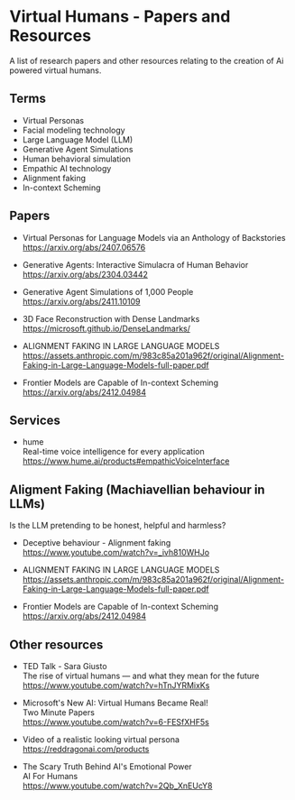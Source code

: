 # Virtual Humans - Papers and Resources
A list of research papers and other resources relating to the creation of Ai powered virtual humans.

## Terms

- Virtual Personas
- Facial modeling technology
- Large Language Model (LLM)
- Generative Agent Simulations
- Human behavioral simulation
- Empathic AI technology
- Alignment faking
- In-context Scheming

## Papers

- Virtual Personas for Language Models via an Anthology of Backstories<br>
https://arxiv.org/abs/2407.06576

- Generative Agents: Interactive Simulacra of Human Behavior<br>
https://arxiv.org/abs/2304.03442

- Generative Agent Simulations of 1,000 People<br>
https://arxiv.org/abs/2411.10109

- 3D Face Reconstruction with Dense Landmarks<br>
https://microsoft.github.io/DenseLandmarks/

- ALIGNMENT FAKING IN LARGE LANGUAGE MODELS<br>
https://assets.anthropic.com/m/983c85a201a962f/original/Alignment-Faking-in-Large-Language-Models-full-paper.pdf

- Frontier Models are Capable of In-context Scheming<br>
https://arxiv.org/abs/2412.04984

## Services

- hume<br>
  Real-time voice intelligence for every application<br>
  https://www.hume.ai/products#empathicVoiceInterface

## Aligment Faking (Machiavellian behaviour in LLMs)
Is the LLM pretending to be honest, helpful and harmless?

- Deceptive behaviour - Alignment faking<br>
https://www.youtube.com/watch?v=_ivh810WHJo

- ALIGNMENT FAKING IN LARGE LANGUAGE MODELS<br>
https://assets.anthropic.com/m/983c85a201a962f/original/Alignment-Faking-in-Large-Language-Models-full-paper.pdf

- Frontier Models are Capable of In-context Scheming<br>
https://arxiv.org/abs/2412.04984

## Other resources

- TED Talk - Sara Giusto<br>
  The rise of virtual humans — and what they mean for the future<br>
  https://www.youtube.com/watch?v=hTnJYRMixKs

- Microsoft's New AI: Virtual Humans Became Real!<br>
Two Minute Papers<br>
https://www.youtube.com/watch?v=6-FESfXHF5s

- Video of a realistic looking virtual persona<br>
https://reddragonai.com/products

- The Scary Truth Behind AI's Emotional Power<br>
AI For Humans<br>
https://www.youtube.com/watch?v=2Qb_XnEUcY8


  

